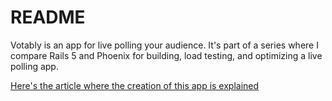 # README

Votably is an app for live polling your audience. It's part of a series where I compare Rails 5 and Phoenix for building, load testing, and optimizing a live polling app.

[Here's the article where the creation of this app is explained](https://www.jeffmason.me)
